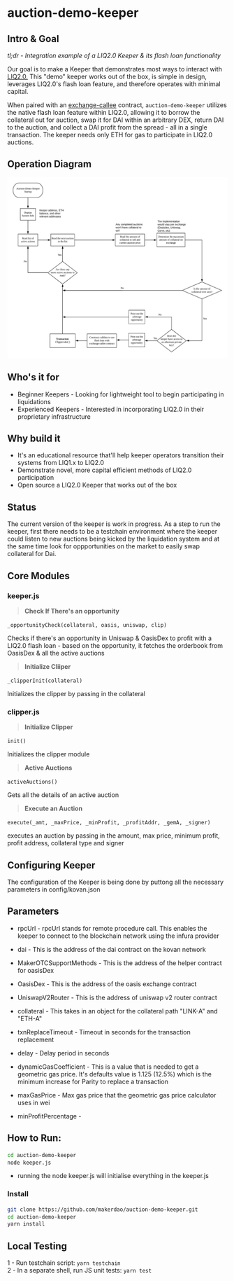 # auction-demo-keeper

## Intro & Goal

*tl;dr - Integration example of a LIQ2.0 Keeper & its flash loan functionality*

Our goal is to make a Keeper that demonstrates most ways to interact with [LIQ2.0.]((https://forum.makerdao.com/t/liquidations-2-0-technical-summary/4632)) This "demo" keeper works out of the box, is simple in design, leverages LIQ2.0's flash loan feature, and therefore operates with minimal capital.

When paired with an [exchange-callee](https://github.com/makerdao/exchange-callees) contract, `auction-demo-keeper` utilizes the native flash loan feature within LIQ2.0, allowing it to borrow the collateral out for auction, swap it for DAI within an arbitrary DEX, return DAI to the auction, and collect a DAI profit from the spread - all in a single transaction. The keeper needs only ETH for gas to participate in LIQ2.0 auctions.

## Operation Diagram

![Operation Diagram](./diagram.jpeg)

## Who's it for

- Beginner Keepers - Looking for lightweight tool to begin participating in liquidations
- Experienced Keepers - Interested in incorporating LIQ2.0 in their proprietary infrastructure

## Why build it

- It's an educational resource that'll help keeper operators transition their systems from LIQ1.x to LIQ2.0
- Demonstrate novel, more capital efficient methods of LIQ2.0 participation
- Open source a LIQ2.0 Keeper that works out of the box

## Status

The current version of the keeper is work in progress. As a step to run the keeper, first there needs to be a testchain environment where the keeper could listen to new auctions being kicked by the liquidation system and at the same time look for oppportunities on the market to easily swap collateral for Dai.

## Core Modules
### keeper.js

> **Check If There's an opportunity**

`_opportunityCheck(collateral, oasis, uniswap, clip)`

Checks if there's an opportunity in Uniswap & OasisDex to profit with a LIQ2.0 flash loan - based on the opportunity, it fetches the orderbook from OasisDex & all the active auctions

> **Initialize Cliiper**

`_clipperInit(collateral)`

Initializes the clipper by passing in the collateral

### clipper.js

> **Initialize Clipper**

`init()`

Initializes the clipper module

> **Active Auctions**

`activeAuctions()`

Gets all the details of an active auction

> **Execute an Auction**

`execute(_amt, _maxPrice, _minProfit, _profitAddr, _gemA, _signer)`

executes an auction by passing in the amount, max price, minimum profit, profit address, collateral type and signer

## Configuring Keeper

The configuration of the Keeper is being done by puttong all the necessary parameters in config/kovan.json
## Parameters
- rpcUrl - rpcUrl stands for remote procedure call. This enables the keeper to connect to the  blockchain network  using the infura provider

- dai - This is the address of the dai contract on the kovan network

- MakerOTCSupportMethods - This is the address of the helper contract for oasisDex

- OasisDex - This is the address of the oasis exchange contract

- UniswapV2Router - This is the address of uniswap v2 router contract

- collateral - This takes in an object for the collateral path "LINK-A" and "ETH-A"

- txnReplaceTimeout - Timeout in seconds for the transaction replacement 

- delay - Delay period in seconds

- dynamicGasCoefficient - This is a value that is needed to get a geometric gas price. It's defaults value is 1.125 (12.5%) which is the minimum increase for Parity to replace a transaction

- maxGasPrice - Max gas price that the geometric gas price calculator uses in wei

- minProfitPercentage - 
## How to Run:

```bash
cd auction-demo-keeper
node keeper.js
```

- running the node keeper.js will initialise everything in the keeper.js

### Install

```bash
git clone https://github.com/makerdao/auction-demo-keeper.git
cd auction-demo-keeper
yarn install
```

## Local Testing

1 - Run testchain script: `yarn testchain`  
2 - In a separate shell, run JS unit tests: `yarn test`
